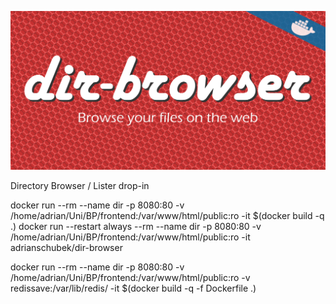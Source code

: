 ![](dir-browser.png)

Directory Browser / Lister drop-in

docker run --rm --name dir -p 8080:80 -v /home/adrian/Uni/BP/frontend:/var/www/html/public:ro  -it $(docker build -q .)
docker run --restart always --rm --name dir -p 8080:80 -v /home/adrian/Uni/BP/frontend:/var/www/html/public:ro  -it adrianschubek/dir-browser

docker run --rm --name dir -p 8080:80 -v /home/adrian/Uni/BP/frontend:/var/www/html/public:ro -v redissave:/var/lib/redis/  -it $(docker build -q -f Dockerfile .)
